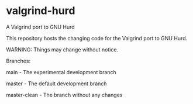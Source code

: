 valgrind-hurd
=============

A Valgrind port to GNU Hurd

This repository hosts the changing code for the Valgrind port to GNU Hurd.

WARNING: Things may change without notice.

Branches:

  main - The experimental development branch
  
  master - The default development branch
  
  master-clean - The branch without any changes
